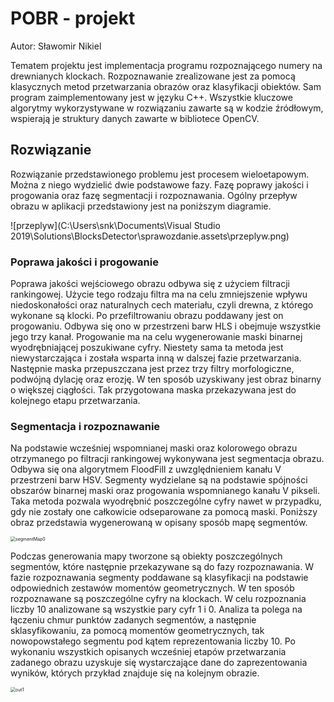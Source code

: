 # POBR - projekt

Autor: Sławomir Nikiel

Tematem projektu jest implementacja programu rozpoznającego numery na drewnianych klockach. Rozpoznawanie zrealizowane jest za pomocą klasycznych metod przetwarzania obrazów oraz klasyfikacji obiektów. Sam program zaimplementowany jest w języku C++. Wszystkie kluczowe algorytmy  wykorzystywane w rozwiązaniu zawarte są w kodzie źródłowym, wspierają je struktury danych zawarte w bibliotece OpenCV.

## Rozwiązanie

Rozwiązanie przedstawionego problemu jest procesem wieloetapowym. Można z niego wydzielić dwie podstawowe fazy. Fazę poprawy jakości i progowania oraz fazę segmentacji i rozpoznawania. Ogólny przepływ obrazu w aplikacji przedstawiony jest na poniższym diagramie. 

![przeplyw](C:\Users\snk\Documents\Visual Studio 2019\Solutions\BlocksDetector\sprawozdanie.assets\przeplyw.png)

### Poprawa jakości i progowanie

Poprawa jakości wejściowego obrazu odbywa się z użyciem filtracji rankingowej. Użycie tego rodzaju filtra ma na celu zmniejszenie wpływu niedoskonałości oraz naturalnych cech materiału, czyli drewna, z którego wykonane są klocki. Po przefiltrowaniu obrazu poddawany jest on progowaniu. Odbywa się ono w przestrzeni barw HLS i obejmuje wszystkie jego trzy kanał. Progowanie ma na celu wygenerowanie maski binarnej wyodrębniającej poszukiwane cyfry. Niestety sama ta metoda jest niewystarczająca i została wsparta inną w dalszej fazie przetwarzania. Następnie maska przepuszczana jest przez trzy filtry morfologiczne, podwójną dylację oraz erozję. W ten sposób uzyskiwany jest obraz binarny o większej ciągłości. Tak przygotowana maska przekazywana jest do kolejnego etapu przetwarzania.

### Segmentacja i rozpoznawanie

Na podstawie wcześniej wspomnianej maski oraz kolorowego obrazu otrzymanego po filtracji rankingowej wykonywana jest segmentacja obrazu. Odbywa się ona algorytmem FloodFill z uwzględnieniem kanału V przestrzeni barw HSV. Segmenty wydzielane są na podstawie spójności obszarów binarnej maski oraz progowania wspomnianego kanału V pikseli. Taka metoda pozwala wyodrębnić poszczególne cyfry nawet w przypadku, gdy nie zostały one całkowicie odseparowane za pomocą maski. Poniższy obraz przedstawia wygenerowaną w opisany sposób mapę segmentów.

<img src="C:\Users\snk\Documents\Visual Studio 2019\Solutions\BlocksDetector\sprawozdanie.assets\segmentMap0.png" alt="segmentMap0" style="zoom:50%;" />

Podczas generowania mapy tworzone są obiekty poszczególnych segmentów, które następnie przekazywane są do fazy rozpoznawania. W fazie rozpoznawania segmenty poddawane są klasyfikacji na podstawie odpowiednich zestawów momentów geometrycznych. W ten sposób rozpoznawane są poszczególne cyfry na klockach. W celu rozpoznania liczby 10 analizowane są wszystkie pary cyfr 1 i 0. Analiza ta polega na łączeniu chmur punktów zadanych segmentów, a następnie sklasyfikowaniu, za pomocą momentów geometrycznych, tak nowopowstałego segmentu pod kątem reprezentowania liczby 10. Po wykonaniu wszystkich opisanych wcześniej etapów przetwarzania zadanego obrazu uzyskuje się wystarczające dane do zaprezentowania wyników, których przykład znajduje się na kolejnym obrazie.

<img src="C:\Users\snk\Documents\Visual Studio 2019\Solutions\BlocksDetector\sprawozdanie.assets\out1.png" alt="out1" style="zoom:50%;" />